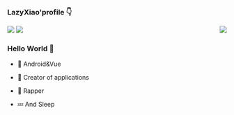 


### LazyXiao'profile 👇



<img  src="https://github-readme-stats.vercel.app/api/top-langs/?username=Lazy-Xiao&hide=javascript&layout=compact&hide_border=true&custom_title=语言使用率&card_width=730&title_color=A97BFF" />
<img  src="https://github-readme-stats.vercel.app/api/top-langs/?username=Lazy-Xiao&hide=javascript&layout=compact&hide_border=true&custom_title=语言使用率&card_width=730&title_color=A97BFF" />
<img align="right" src="https://github-readme-stats.vercel.app/api?username=Lazy-Xiao&show_icons=true&icon_color=A97BFF&hide_border=true&line_height=28&title_color=A97BFF" />



### Hello World 👋



- :orange_book: Android&Vue




- :hammer: Creator of applications




- 🎤 Rapper



- 💤 And Sleep
